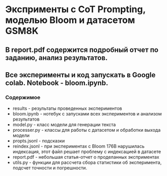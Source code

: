 # Эксприменты с CoT Prompting, моделью Bloom и датасетом GSM8K
## В report.pdf содержится подробный отчет по заданию, анализ результатов.

## Все эксперименты и код запускать в Google colab. Notebook - bloom.ipynb.

###  Содержимое
- results - результаты проведенных экспериментов
- bloom.ipynb - нотебук с запусками всех экспериментов и анализом результатов
- model.py - класс модели для генерации текста
- processer.py - классы для работы с датасетом и обработки выхода модели
- propts.jsonl - подсказки
- reindex.jsonl - при экспериментах с Bloom 176B нарушилась индексация, этот файл решает проблему с индексацией в датасете
- report.pdf - небольшая статья-отчет о проделанных эксприментах
- utils.py - функции для рассчета сбора статистики об эксперимента, подсчет точности и погрешности.

